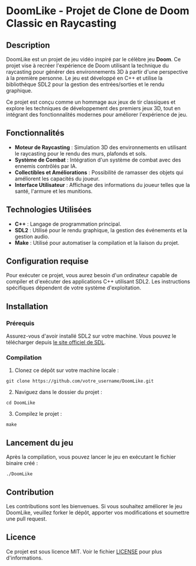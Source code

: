 # DoomLike - Projet de Clone de Doom Classic en Raycasting

## Description

DoomLike est un projet de jeu vidéo inspiré par le célèbre jeu **Doom**. Ce projet vise à recréer l'expérience de Doom utilisant la technique du raycasting pour générer des environnements 3D à partir d'une perspective à la première personne. Le jeu est développé en C++ et utilise la bibliothèque SDL2 pour la gestion des entrées/sorties et le rendu graphique.

Ce projet est conçu comme un hommage aux jeux de tir classiques et explore les techniques de développement des premiers jeux 3D, tout en intégrant des fonctionnalités modernes pour améliorer l'expérience de jeu.

## Fonctionnalités

- **Moteur de Raycasting** : Simulation 3D des environnements en utilisant le raycasting pour le rendu des murs, plafonds et sols.
- **Système de Combat** : Intégration d'un système de combat avec des ennemis contrôlés par IA.
- **Collectibles et Améliorations** : Possibilité de ramasser des objets qui améliorent les capacités du joueur.
- **Interface Utilisateur** : Affichage des informations du joueur telles que la santé, l'armure et les munitions.

## Technologies Utilisées

- **C++** : Langage de programmation principal.
- **SDL2** : Utilisé pour le rendu graphique, la gestion des événements et la gestion audio.
- **Make** : Utilisé pour automatiser la compilation et la liaison du projet.

## Configuration requise

Pour exécuter ce projet, vous aurez besoin d'un ordinateur capable de compiler et d'exécuter des applications C++ utilisant SDL2. Les instructions spécifiques dépendent de votre système d'exploitation.

## Installation

### Prérequis

Assurez-vous d'avoir installé SDL2 sur votre machine. Vous pouvez le télécharger depuis [le site officiel de SDL](https://www.libsdl.org/download-2.0.php).

### Compilation

1. Clonez ce dépôt sur votre machine locale :

```
git clone https://github.com/votre_username/DoomLike.git
```
2. Naviguez dans le dossier du projet :
```
cd DoomLike
```
3. Compilez le projet :
```
make
```
## Lancement du jeu

Après la compilation, vous pouvez lancer le jeu en exécutant le fichier binaire créé :
```
./DoomLike
```

## Contribution

Les contributions sont les bienvenues. Si vous souhaitez améliorer le jeu DoomLike, veuillez forker le dépôt, apporter vos modifications et soumettre une pull request.

## Licence

Ce projet est sous licence MIT. Voir le fichier [LICENSE](LICENSE) pour plus d'informations.

